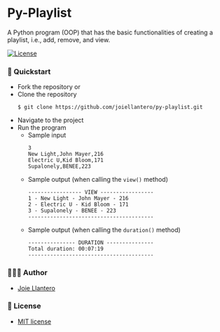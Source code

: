 # Py-Playlist

A Python program (OOP) that has the basic functionalities of creating a playlist, i.e., add, remove, and view.

[![License](http://img.shields.io/:license-mit-blue.svg?style=flat-square)](http://badges.mit-license.org)

### 🚀 Quickstart
- Fork the repository or
- Clone the repository
    ```shell
    $ git clone https://github.com/joiellantero/py-playlist.git
    ```
- Navigate to the project
- Run the program
    - Sample input
      ```shell
      3
      New Light,John Mayer,216
      Electric U,Kid Bloom,171
      Supalonely,BENEE,223
      ```
    - Sample output (when calling the `view()` method)
      ```shell
      ----------------- VIEW -----------------
      1 - New Light - John Mayer - 216
      2 - Electric U - Kid Bloom - 171
      3 - Supalonely - BENEE - 223
      ----------------------------------------
      ```
    - Sample output (when calling the `duration()` method)
      ```shell
      --------------- DURATION ---------------
      Total duration: 00:07:19
      ----------------------------------------
      ```
      
### 👨🏻‍💻 Author
- [Joie Llantero](https://joiellantero.codes/)

### 📄 License 
- [MIT license](http://opensource.org/licenses/mit-license.php)
